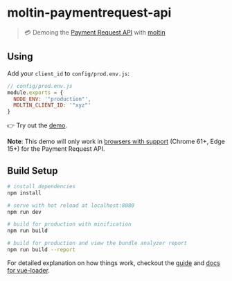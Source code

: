 # moltin-paymentrequest-api

> 💳 Demoing the [Payment Request API](https://www.w3.org/TR/payment-request/) with [moltin](https://www.moltin.com)

## Using

Add your `client_id` to `config/prod.env.js`:

```js
// config/prod.env.js
module.exports = {
  NODE_ENV: '"production"',
  MOLTIN_CLIENT_ID: '"xyz"'
}
```

👉 Try out the [demo](https://moltin-paymentrequest-api.now.sh/#/).

**Note**: This demo will only work in [browsers with support](http://caniuse.com/#feat=payment-request) (Chrome 61+, Edge 15+) for the Payment Request API.

## Build Setup

``` bash
# install dependencies
npm install

# serve with hot reload at localhost:8080
npm run dev

# build for production with minification
npm run build

# build for production and view the bundle analyzer report
npm run build --report
```

For detailed explanation on how things work, checkout the [guide](http://vuejs-templates.github.io/webpack/) and [docs for vue-loader](http://vuejs.github.io/vue-loader).
